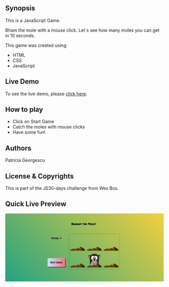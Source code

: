 ## Synopsis

This is a JavaScript Game.

Bham the mole with a mouse click. Let`s see how many moles you can get in 10 seconds.

This game was created using:

* HTML
* CSS
* JavaScript

## Live Demo

To see the live demo, please [click here](https://patriciageo3.github.io/Bham-game/).

## How to play

* Click on Start Game
* Catch the moles with mouse clicks
* Have some fun!

## Authors

Patricia Georgescu

## License & Copyrights
This is part of the JS30-days challenge from Wes Bos.

## Quick Live Preview
![Alt text](assets/img/preview.jpg "Preview")